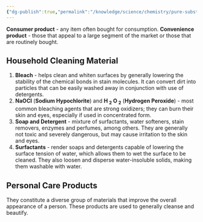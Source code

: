 ```yaml
---
{"dg-publish":true,"permalink":"/knowledge/science/chemistry/pure-substances-and-mixtures-in-consumer-products/"}
---
```


**Consumer product** - any item often bought for consumption.
**Convenience product** - those that appeal to a large segment of the market or those that are routinely bought.
## Household Cleaning Material
1. **Bleach** - helps clean and whiten surfaces by generally lowering the stability of the chemical bonds in stain molecules. It can convert dirt into particles that can be easily washed away in conjunction with use of detergents.
2. **NaOCI** (**Sodium Hypochlorite**) and **H $_2$ O $_2$** (**Hydrogen Peroxide**) - most common bleaching agents that are strong oxidizers; they can burn their skin and eyes, especially if used in concentrated form.
3. **Soap and Detergent** - mixture of surfactants, water softeners, stain removers, enzymes and perfumes, among others. They are generally not toxic and severely dangerous, but may cause irritation to the skin and eyes.
4. **Surfactants** - render soaps and detergents capable of lowering the surface tension of water, which allows them to wet the surface to be cleaned. They also loosen and disperse water-insoluble solids, making them washable with water.

## Personal Care Products
They constitute a diverse group of materials that improve the overall appearance of a person. These products are used to generally cleanse and beautify.